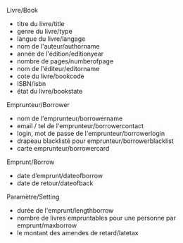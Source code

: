Livre/Book
- titre du livre/title
- genre du livre/type
- langue du livre/langage
- nom de l'auteur/authorname
- année de l'édition/editionyear
- nombre de pages/numberofpage
- nom de l'éditeur/editorname
- cote du livre/bookcode
- ISBN/isbn
- état du livre/bookstate


Emprunteur/Borrower
- nom de l'emprunteur/borrowername
- email / tel de l'emprunteur/borrowercontact
- login, mot de passe de l'emprunteur/borrowerlogin
- drapeau blacklisté pour emprunteur/borrowerblacklist
- carte emprunteur/borrowercard


Emprunt/Borrow
- date d’emprunt/dateofborrow
- date de retour/dateofback


Paramètre/Setting
- durée de l'emprunt/lengthborrow
- nombre de livres empruntables pour une personne par emprunt/maxborrow
- le montant des amendes de retard/latetax